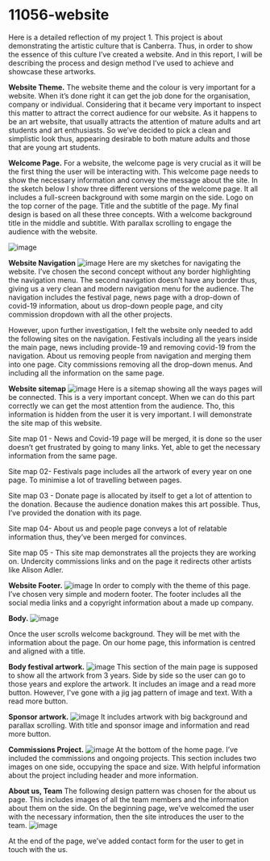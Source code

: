 # 11056-website
Here is a detailed reflection of my project 1. This project is about demonstrating the artistic culture that is Canberra. Thus, in order to show the essence of this culture I’ve created a website. And in this report, I will be describing the process and design method I’ve used to achieve and showcase these artworks. 

**Website Theme.**
The website theme and the colour is very important for a website. When it’s done right it can get the job done for the organisation, company or individual. Considering that it became very important to inspect this matter to attract the correct audience for our website. As it happens to be an art website, that usually attracts the attention of mature adults and art students and art enthusiasts. So we’ve decided to pick a clean and simplistic look thus, appearing desirable to both mature adults and those that are young art students. 

**Welcome Page.**
For a website, the welcome page is very crucial as it will be the first thing the user will be interacting with. This welcome page needs to show the necessary information and convey the message about the site. In the sketch below I show three different versions of the welcome page. It all includes a full-screen background with some margin on the side. Logo on the top corner of the page. Title and the subtitle of the page. My final design is based on all these three concepts. With a welcome background title in the middle and subtitle. With parallax scrolling to engage the audience with the website.

![image](https://user-images.githubusercontent.com/30599954/166442479-ef88e31c-da7c-44c3-93ec-640e88c985f1.png)

**Website Navigation**
![image](https://user-images.githubusercontent.com/30599954/166443869-eb1f86a4-9980-40a7-8d97-3be42af54e81.png)
Here are my sketches for navigating the website. I’ve chosen the second concept without any border highlighting the navigation menu. The second navigation doesn’t have any border thus, giving us a very clean and modern navigation menu for the audience. The navigation includes the festival page, news page with a drop-down of covid-19 information, about us drop-down people page, and city commission dropdown with all the other projects. 

However, upon further investigation, I felt the website only needed to add the following sites on the navigation. Festivals including all the years inside the main page, news including provide-19 and removing covid-19 from the navigation. About us removing people from navigation and merging them into one page. City commissions removing all the drop-down menus. And including all the information on the same page.

**Website sitemap**
![image](https://user-images.githubusercontent.com/30599954/166445048-0b91e2d8-297c-4983-9aac-44ca6cc9d1fd.png)
Here is a sitemap showing all the ways pages will be connected. This is a very important concept. When we can do this part correctly we can get the most attention from the audience. Tho, this information is hidden from the user it is very important. I will demonstrate the site map of this website. 

Site map 01 - News and Covid-19 page will be merged, it is done so the user doesn’t get frustrated by going to many links. Yet, able to get the necessary information from the same page.

Site map 02- Festivals page includes all the artwork of every year on one page. To minimise a lot of travelling between pages. 

Site map 03 - Donate page is allocated by itself to get a lot of attention to the donation. Because the audience donation makes this art possible. Thus, I’ve provided the donation with its page.

Site map 04- About us and people page conveys a lot of relatable information thus, they’ve been merged for convinces.

Site map 05 - This site map demonstrates all the projects they are working on. Undercity commissions links and on the page it redirects other artists like Alison Adler.

**Website Footer.**
![image](https://user-images.githubusercontent.com/30599954/166445594-39192617-1965-421a-8aab-a513f476392c.png)
In order to comply with the theme of this page. I’ve chosen very simple and modern footer. The footer includes all the social media links and a copyright information about a made up company.

**Body.**
![image](https://user-images.githubusercontent.com/30599954/166449016-ec6842d3-14ac-4c6c-ab54-4ea60bfc723a.png)

Once the user scrolls welcome background. They will be met with the information about the page. On our home page, this information is centred and aligned with a title. 

**Body festival artwork.**
![image](https://user-images.githubusercontent.com/30599954/166449106-8ab5c010-9c0a-4781-a629-c60879829e4e.png)
This section of the main page is supposed to show all the artwork from 3 years. Side by side so the user can go to those years and explore the artwork. It includes an image and a read more button. However, I've gone with a jig jag pattern of image and text. With a read more button.

**Sponsor artwork.**
![image](https://user-images.githubusercontent.com/30599954/166449241-c06cf5c9-4a82-44c7-a410-f52f2c411a11.png)
It includes artwork with big background and parallax scrolling. With title and sponsor image and information and read more button.

**Commissions Project.**
![image](https://user-images.githubusercontent.com/30599954/166449332-b114a46b-eb48-4c99-b2eb-f4a3713cd29d.png)
At the bottom of the home page. I’ve included the commissions and ongoing projects. This section includes two images on one side, occupying the space and size. With helpful information about the project including header and more information. 

**About us, Team**
The following design pattern was chosen for the about us page. This includes images of all the team members and the information about them on the side. On the beginning page, we’ve welcomed the user with the necessary information, then the site introduces the user to the team. 
![image](https://user-images.githubusercontent.com/30599954/166450300-1de1b12a-c7f5-4435-8201-0d29845275fd.png)

At the end of the page, we’ve added contact form for the user to get in touch with the us.



